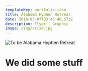 ```yaml
---
templateKey: portfolio-item
title: Alabama Hyphen Retreat
date: 2018-03-07T03:45:48.573Z
description: Flyer | Graphic
image: /img/arise.jpg
---
```


![To be Alabama Hyphen Retreat](/img/tobe.jpg)

# We did some stuff
